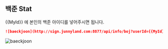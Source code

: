 ## 백준 Stat
{{MyId}} 에 본인의 백준 아이디를 넣어주시면 됩니다.
```markdown
![baeckjoon](http://sign.junnyland.com:8877/api/info/boj?userId={{MyId}})
```


![baeckjoon](http://sign.junnyland.com:8877/api/info?userId=wjwan0)

